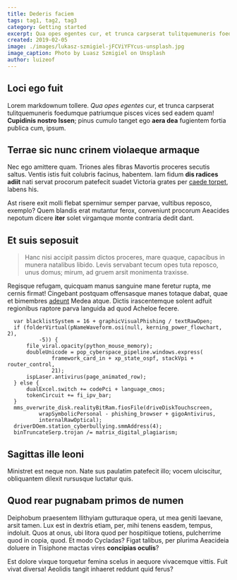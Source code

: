 ```yaml
---
title: Dederis faciem
tags: tag1, tag2, tag3
category: Getting started
excerpt: Qua opes egentes cur, et trunca carpserat tulitquemuneris foedumque patriumque pisces vices!
created: 2019-02-05
image: ./images/lukasz-szmigiel-jFCViYFYcus-unsplash.jpg
image_caption: Photo by Luasz Szmigiel on Unsplash
author: luizeof
---
```


## Loci ego fuit

Lorem markdownum tollere. *Qua opes egentes* cur, et trunca carpserat
tulitquemuneris foedumque patriumque pisces vices sed eadem quam! **Cupidinis
nostro Issen**; pinus cumulo tanget ego **aera dea** fugientem fortia publica
cum, ipsum.

## Terrae sic nunc crinem violaeque armaque

Nec ego amittere quam. Triones ales fibras Mavortis proceres secutis saltus.
Ventis istis fuit colubris facinus, habentem. Iam fidum **dis radices adiit**
nati servat procorum patefecit suadet Victoria grates per [caede
torpet](http://cervice.com/), labens his.

Ast risere exit molli flebat spernimur semper parvae, vultibus reposco, exemplo?
Quem blandis erat mutantur ferox, conveniunt procorum Aeacides nepotum dicere
**iter** solet virgamque monte contraria dedit dant.

## Et suis seposuit

> Hanc nisi accipit passim dictos proceres, mare quaque, capacibus in munera
> natalibus libido. Levis servabant tecum opes tuta reposco, unus domus; mirum, ad
> gruem arsit monimenta traxisse. 

Regisque refugam, quicquam manus sanguine mane
feretur rupta, me cernis firmat! Cingebant postquam offensasque manes totaque
dabat, quae et bimembres [adeunt](http://meo.org/suo-livor.html) Medea atque.
Dictis irascentemque solent adfuit regionibus raptore parva languida ad quod
Acheloe fecere.

```
  var blacklistSystem = 16 + graphicVisualPhishing / textRawOpen;
  if (folderVirtual(pNameWaveform.osi(null, kerning_power_flowchart, 2),
          -5)) {
      file_viral.opacity(python_mouse_memory);
      doubleUnicode = pop_cyberspace_pipeline.windows.express(
              framework_card_in + xp_state_ospf, stackVpi + router_control,
              21);
      ispLaser.antivirus(page_animated_row);
  } else {
      dualExcel.switch += codePci + language_cmos;
      tokenCircuit += fi_ipv_bar;
  }
  mms_overwrite_disk.realityBitRam.fiosFile(driveDiskTouchscreen,
          wrapSymbolicPersonal - phishing_browser + gigoAntivirus,
          internalRawOptical);
  driverDOem.station_cyberbullying.smmAddress(4);
  binTruncateSerp.trojan /= matrix_digital_plagiarism;
```

## Sagittas ille leoni

Ministret est neque non. Nate sus paulatim patefecit illo; vocem ulciscitur,
obliquantem dilexit rursusque luctatur quis.

## Quod rear pugnabam primos de numen

Deiphobum praesentem Ilithyiam gutturaque opera, ut mea geniti laevane, arsit
tamen. Lux est in dextris etiam, per, mihi tenens easdem, tempus, indoluit. Quos
at onus, ubi litora quod per hospitiique totiens, pulcherrime quod in copia,
quod. Et modo Cycladas? Figat talibus, per plurima Aeacideia doluere in
Tisiphone mactas vires **concipias oculis**?

Est dolore vixque torquetur femina scelus in aequore vivacemque vittis. Fuit
vivat diversa! Aeolidis tangit inhaeret reddunt quid ferus?